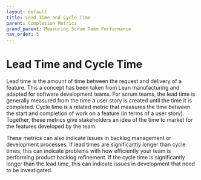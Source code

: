 ```yaml
---
layout: default
title: Lead Time and Cycle Time
parent: Completion Metrics
grand_parent: Measuring Scrum Team Performance
nav_order: 5
---
```


# Lead Time and Cycle Time

Lead time is the amount of time between the request and delivery of a feature. This a concept has been taken from Lean manufacturing and adapted for 
software development teams. For scrum teams, the lead time is generally measured from the time a user story is created until the time it is completed. 
Cycle time is a related metric that measures the time between the start and completion of work on a feature (in terms of a user story). Together, these 
metrics give stakeholders an idea of the time to market for the features developed by the team. 

These metrics can also indicate issues in backlog management or development processes. If lead times are significantly longer than cycle times, this can 
indicate problems with how efficiently your team is performing product backlog refinement. If the cycle time is significantly longer than the lead time, 
this can indicate issues in development that need to be investigated.
